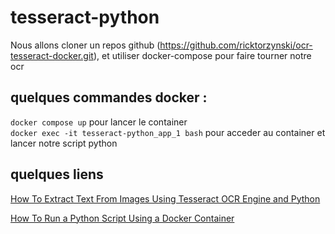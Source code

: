 # tesseract-python

Nous allons cloner un repos github (https://github.com/ricktorzynski/ocr-tesseract-docker.git), et utiliser docker-compose pour faire tourner notre ocr


## quelques commandes docker :
`docker compose up` pour lancer le container \
`docker exec -it tesseract-python_app_1 bash` pour acceder au container et lancer notre script python


## quelques liens 

[How To Extract Text From Images Using Tesseract OCR Engine and Python](https://towardsdatascience.com/how-to-extract-text-from-images-using-tesseract-ocr-engine-and-python-22934125fdd5)

[How To Run a Python Script Using a Docker Container](https://towardsdatascience.com/how-to-run-a-python-script-using-a-docker-container-ea248e618e32)
